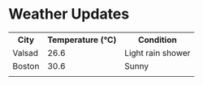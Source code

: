 # Weather Updates

<!-- WEATHER-UPDATE-START -->
<table><tr><th>City</th><th>Temperature (°C)</th><th>Condition</th></tr><tr><td>Valsad</td><td>26.6</td><td>Light rain shower</td></tr><tr><td>Boston</td><td>30.6</td><td>Sunny</td></tr><tr><td></td><td></td><td></td></tr></table>
<!-- WEATHER-UPDATE-END -->
